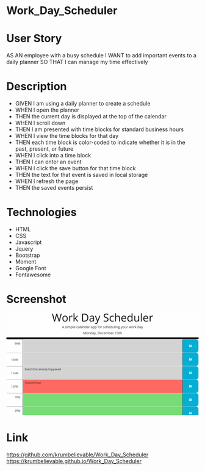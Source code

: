 # Work_Day_Scheduler

# User Story

AS AN employee with a busy schedule
I WANT to add important events to a daily planner
SO THAT I can manage my time effectively

# Description

- GIVEN I am using a daily planner to create a schedule
- WHEN I open the planner
- THEN the current day is displayed at the top of the calendar
- WHEN I scroll down
- THEN I am presented with time blocks for standard business hours
- WHEN I view the time blocks for that day
- THEN each time block is color-coded to indicate whether it is in the past, present, or future
- WHEN I click into a time block
- THEN I can enter an event
- WHEN I click the save button for that time block
- THEN the text for that event is saved in local storage
- WHEN I refresh the page
- THEN the saved events persist

# Technologies

- HTML
- CSS
- Javascript
- Jquery
- Bootstrap
- Moment
- Google Font
- Fontawesome

# Screenshot

![Alt text](./assets/05-third-party-apis-homework-demo.gif)

# Link

https://github.com/krumbelievable/Work_Day_Scheduler
https://krumbelievable.github.io/Work_Day_Scheduler
